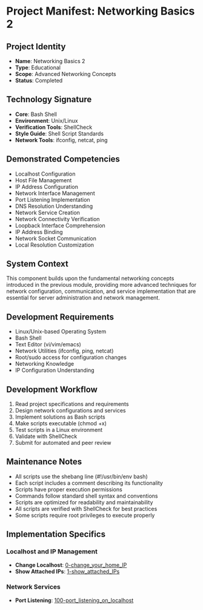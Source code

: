# Project Manifest: Networking Basics 2

## Project Identity
- **Name**: Networking Basics 2
- **Type**: Educational
- **Scope**: Advanced Networking Concepts
- **Status**: Completed

## Technology Signature
- **Core**: Bash Shell
- **Environment**: Unix/Linux
- **Verification Tools**: ShellCheck
- **Style Guide**: Shell Script Standards
- **Network Tools**: ifconfig, netcat, ping

## Demonstrated Competencies
- Localhost Configuration
- Host File Management
- IP Address Configuration
- Network Interface Management
- Port Listening Implementation
- DNS Resolution Understanding
- Network Service Creation
- Network Connectivity Verification
- Loopback Interface Comprehension
- IP Address Binding
- Network Socket Communication
- Local Resolution Customization

## System Context
This component builds upon the fundamental networking concepts introduced in the previous module, providing more advanced techniques for network configuration, communication, and service implementation that are essential for server administration and network management.

## Development Requirements
- Linux/Unix-based Operating System
- Bash Shell
- Text Editor (vi/vim/emacs)
- Network Utilities (ifconfig, ping, netcat)
- Root/sudo access for configuration changes
- Networking Knowledge
- IP Configuration Understanding

## Development Workflow
1. Read project specifications and requirements
2. Design network configurations and services
3. Implement solutions as Bash scripts
4. Make scripts executable (chmod +x)
5. Test scripts in a Linux environment
6. Validate with ShellCheck
7. Submit for automated and peer review

## Maintenance Notes
- All scripts use the shebang line (#!/usr/bin/env bash)
- Each script includes a comment describing its functionality
- Scripts have proper execution permissions
- Commands follow standard shell syntax and conventions
- Scripts are optimized for readability and maintainability
- All scripts are verified with ShellCheck for best practices
- Some scripts require root privileges to execute properly

## Implementation Specifics

### Localhost and IP Management
- **Change Localhost**: [0-change_your_home_IP](./0-change_your_home_IP)
- **Show Attached IPs**: [1-show_attached_IPs](./1-show_attached_IPs)

### Network Services
- **Port Listening**: [100-port_listening_on_localhost](./100-port_listening_on_localhost)